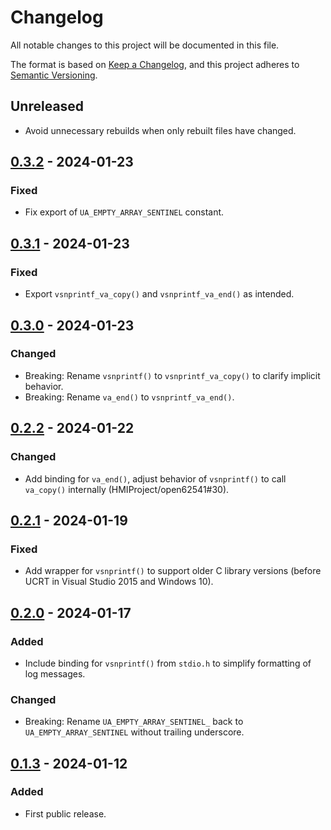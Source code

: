 # Changelog

All notable changes to this project will be documented in this file.

The format is based on [Keep a Changelog](https://keepachangelog.com/en/1.0.0/), and this project
adheres to [Semantic Versioning](https://semver.org/spec/v2.0.0.html).

## Unreleased

- Avoid unnecessary rebuilds when only rebuilt files have changed.

## [0.3.2] - 2024-01-23

[0.3.2]: https://github.com/HMIProject/open62541-sys/compare/v0.3.1...v0.3.2

### Fixed

- Fix export of `UA_EMPTY_ARRAY_SENTINEL` constant.

## [0.3.1] - 2024-01-23

[0.3.1]: https://github.com/HMIProject/open62541-sys/compare/v0.3.0...v0.3.1

### Fixed

- Export `vsnprintf_va_copy()` and `vsnprintf_va_end()` as intended.

## [0.3.0] - 2024-01-23

[0.3.0]: https://github.com/HMIProject/open62541-sys/compare/v0.2.2...v0.3.0

### Changed

- Breaking: Rename `vsnprintf()` to `vsnprintf_va_copy()` to clarify implicit behavior.
- Breaking: Rename `va_end()` to `vsnprintf_va_end()`.

## [0.2.2] - 2024-01-22

[0.2.2]: https://github.com/HMIProject/open62541-sys/compare/v0.2.1...v0.2.2

### Changed

- Add binding for `va_end()`, adjust behavior of `vsnprintf()` to call `va_copy()` internally
  (HMIProject/open62541#30).

## [0.2.1] - 2024-01-19

[0.2.1]: https://github.com/HMIProject/open62541-sys/compare/v0.2.0...v0.2.1

### Fixed

- Add wrapper for `vsnprintf()` to support older C library versions (before UCRT in Visual Studio
  2015 and Windows 10).

## [0.2.0] - 2024-01-17

[0.2.0]: https://github.com/HMIProject/open62541-sys/compare/v0.1.3...v0.2.0

### Added

- Include binding for `vsnprintf()` from `stdio.h` to simplify formatting of log messages.

### Changed

- Breaking: Rename `UA_EMPTY_ARRAY_SENTINEL_` back to `UA_EMPTY_ARRAY_SENTINEL` without trailing
  underscore.

## [0.1.3] - 2024-01-12

[0.1.3]: https://github.com/HMIProject/open62541-sys/releases/tag/v0.1.3

### Added

- First public release.

